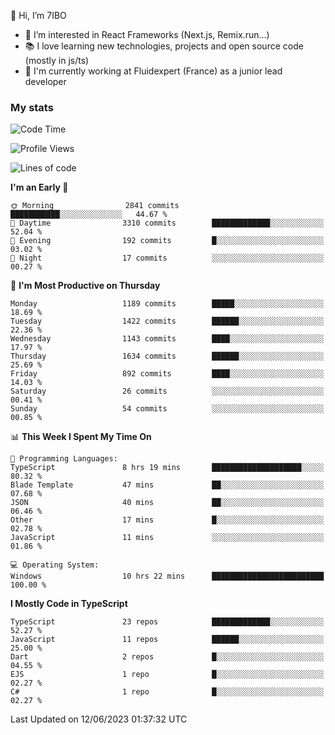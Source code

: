 👋 Hi, I’m 7IBO

- 👀 I’m interested in React Frameworks (Next.js, Remix.run...)
- 📚 I love learning new technologies, projects and open source code (mostly in js/ts)
- 💼 I'm currently working at Fluidexpert (France) as a junior lead developer

### My stats
<!--START_SECTION:waka-->
![Code Time](http://img.shields.io/badge/Code%20Time-17%20hrs%2026%20mins-blue)

![Profile Views](http://img.shields.io/badge/Profile%20Views-46-blue)

![Lines of code](https://img.shields.io/badge/From%20Hello%20World%20I%27ve%20Written-8.1%20million%20lines%20of%20code-blue)

**I'm an Early 🐤** 

```text
🌞 Morning                2841 commits        ███████████░░░░░░░░░░░░░░   44.67 % 
🌆 Daytime                3310 commits        █████████████░░░░░░░░░░░░   52.04 % 
🌃 Evening                192 commits         █░░░░░░░░░░░░░░░░░░░░░░░░   03.02 % 
🌙 Night                  17 commits          ░░░░░░░░░░░░░░░░░░░░░░░░░   00.27 % 
```
📅 **I'm Most Productive on Thursday** 

```text
Monday                   1189 commits        █████░░░░░░░░░░░░░░░░░░░░   18.69 % 
Tuesday                  1422 commits        ██████░░░░░░░░░░░░░░░░░░░   22.36 % 
Wednesday                1143 commits        ████░░░░░░░░░░░░░░░░░░░░░   17.97 % 
Thursday                 1634 commits        ██████░░░░░░░░░░░░░░░░░░░   25.69 % 
Friday                   892 commits         ████░░░░░░░░░░░░░░░░░░░░░   14.03 % 
Saturday                 26 commits          ░░░░░░░░░░░░░░░░░░░░░░░░░   00.41 % 
Sunday                   54 commits          ░░░░░░░░░░░░░░░░░░░░░░░░░   00.85 % 
```


📊 **This Week I Spent My Time On** 

```text
💬 Programming Languages: 
TypeScript               8 hrs 19 mins       ████████████████████░░░░░   80.32 % 
Blade Template           47 mins             ██░░░░░░░░░░░░░░░░░░░░░░░   07.68 % 
JSON                     40 mins             ██░░░░░░░░░░░░░░░░░░░░░░░   06.46 % 
Other                    17 mins             █░░░░░░░░░░░░░░░░░░░░░░░░   02.78 % 
JavaScript               11 mins             ░░░░░░░░░░░░░░░░░░░░░░░░░   01.86 % 

💻 Operating System: 
Windows                  10 hrs 22 mins      █████████████████████████   100.00 % 
```

**I Mostly Code in TypeScript** 

```text
TypeScript               23 repos            █████████████░░░░░░░░░░░░   52.27 % 
JavaScript               11 repos            ██████░░░░░░░░░░░░░░░░░░░   25.00 % 
Dart                     2 repos             █░░░░░░░░░░░░░░░░░░░░░░░░   04.55 % 
EJS                      1 repo              █░░░░░░░░░░░░░░░░░░░░░░░░   02.27 % 
C#                       1 repo              █░░░░░░░░░░░░░░░░░░░░░░░░   02.27 % 
```




 Last Updated on 12/06/2023 01:37:32 UTC
<!--END_SECTION:waka-->
